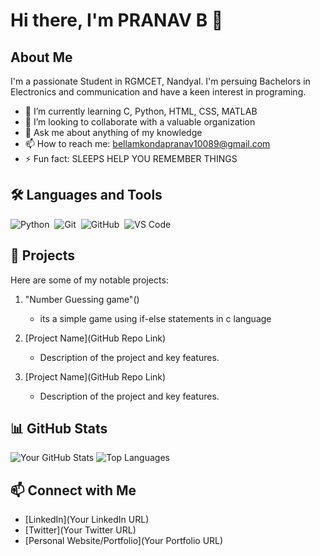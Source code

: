 # Hi there, I'm PRANAV B 👋

## About Me
I'm a passionate Student in RGMCET, Nandyal. I'm persuing Bachelors in Electronics and communication and have a keen interest in programing.

- 🌱 I’m currently learning C, Python, HTML, CSS, MATLAB
- 👯 I’m looking to collaborate with a valuable organization
- 💬 Ask me about anything of my knowledge
- 📫 How to reach me: bellamkondapranav10089@gmail.com
- ⚡ Fun fact: SLEEPS HELP YOU REMEMBER THINGS

## 🛠️ Languages and Tools
![Python](https://img.shields.io/badge/-Python-05122A?style=flat&logo=python)&nbsp;
![Git](https://img.shields.io/badge/-Git-05122A?style=flat&logo=git)&nbsp;
![GitHub](https://img.shields.io/badge/-GitHub-05122A?style=flat&logo=github)&nbsp;
![VS Code](https://img.shields.io/badge/-VS%20Code-05122A?style=flat&logo=visual-studio-code&logoColor=007ACC)&nbsp;

## 🚀 Projects
Here are some of my notable projects:

1. "Number Guessing game"()
   - its a simple game using if-else statements in c language

2. [Project Name](GitHub Repo Link)
   - Description of the project and key features.

3. [Project Name](GitHub Repo Link)
   - Description of the project and key features.

## 📊 GitHub Stats
![Your GitHub Stats](https://github-readme-stats.vercel.app/api?username=YourUsername&show_icons=true&theme=radical)
![Top Languages](https://github-readme-stats.vercel.app/api/top-langs/?username=YourUsername&layout=compact&theme=radical)

## 📫 Connect with Me
- [LinkedIn](Your LinkedIn URL)
- [Twitter](Your Twitter URL)
- [Personal Website/Portfolio](Your Portfolio URL)

